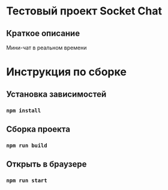 # Тестовый проект Socket Chat

## Краткое описание

Мини-чат в реальном времени

# Инструкция по сборке

## Установка зависимостей

### `npm install`

## Сборка проекта

### `npm run build`

## Открыть в браузере

### `npm run start`
